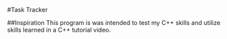 #Task Tracker

##Inspiration
This program is was intended to test my C++ skills and utilize skills learned in a C++ tutorial video.